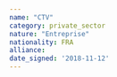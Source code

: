 ```yaml
---
name: "CTV"
category: private_sector
nature: "Entreprise"
nationality: FRA
alliance: 
date_signed: '2018-11-12'
---
```

    